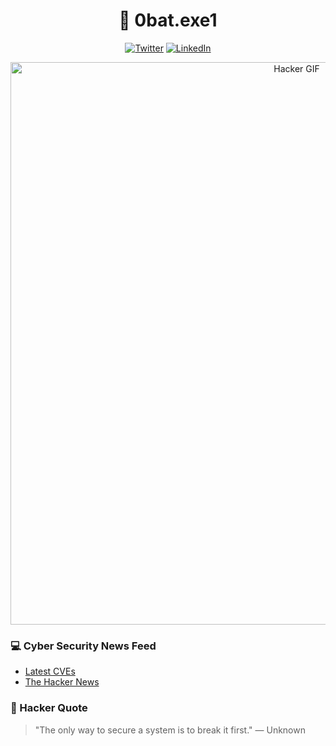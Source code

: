
<h1 align="center">👾 0bat.exe1</h1>
<p align="center">

</p>

<p align="center">
<a href="https://twitter.com/0batexe1"><img src="https://img.shields.io/badge/Twitter-1DA1F2?style=flat-square&logo=twitter" alt="Twitter"></a>
<a href="https://linkedin.com/in/feritbarankaya"><img src="https://img.shields.io/badge/LinkedIn-0077B5?style=flat-square&logo=linkedin" alt="LinkedIn"></a>
</p>

<p align="center">
  <img src="https://media1.giphy.com/media/v1.Y2lkPTc5MGI3NjExZ3poNDRiZjEyOXQ2NGJwMGl4OTc1cnBzajhwMHZrNG80ZzBkOGFjaCZlcD12MV9pbnRlcm5hbF9naWZfYnlfaWQmY3Q9Zw/xTcnSWYZvafyhEACBO/giphy.gif" width="900" alt="Hacker GIF">
</p>



### 💻 Cyber ​​Security News Feed
- [Latest CVEs](https://cve.mitre.org/)
- [The Hacker News](https://thehackernews.com/)

### 🧠 Hacker Quote
> "The only way to secure a system is to break it first." — Unknown

